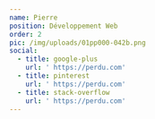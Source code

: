 ```yaml
---
name: Pierre
position: Développement Web
order: 2
pic: /img/uploads/01pp000-042b.png
social:
  - title: google-plus
    url: ' https://perdu.com'
  - title: pinterest
    url: ' https://perdu.com'
  - title: stack-overflow
    url: ' https://perdu.com'
---
```


